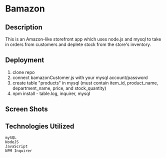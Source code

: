 # Bamazon

## Description

This is an Amazon-like storefront app which uses node.js and mysql to take in orders from customers and deplete stock from the store's inventory. 

## Deployment

1. clone repo
2. connect bamazonCustomer.js with your mysql account/password
2. create table "products" in mysql (must contain item_id, product_name, department_name, price, and stock_quantity)
3. npm install - table.log, inquirer, mysql

## Screen Shots

## Technologies Utilized
    mySQL
    NodeJS
    JavaScript
    NPM Inquirer
